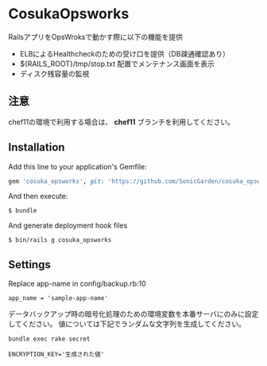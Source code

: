 # CosukaOpsworks

RailsアプリをOpsWroksで動かす際に以下の機能を提供

* ELBによるHealthcheckのための受け口を提供（DB疎通確認あり）
* ${RAILS_ROOT}/tmp/stop.txt 配置でメンテナンス画面を表示
* ディスク残容量の監視

## 注意

chef11の環境で利用する場合は、 __chef11__ ブランチを利用してください。

## Installation

Add this line to your application's Gemfile:

```ruby
gem 'cosuka_opsworks', git: 'https://github.com/SonicGarden/cosuka_opsworks.git'
```

And then execute:

    $ bundle

And generate deployment hook files

    $ bin/rails g cosuka_opsworks

## Settings

Replace app-name in config/backup.rb:10

    app_name = 'sample-app-name'


データバックアップ時の暗号化処理のための環境変数を本番サーバにのみに設定してください。
値については下記でランダムな文字列を生成してください。

```
bundle exec rake secret
```

    ENCRYPTION_KEY='生成された値'
